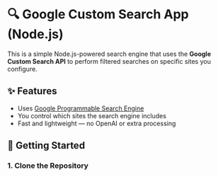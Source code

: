 # 🔍 Google Custom Search App (Node.js)

This is a simple Node.js-powered search engine that uses the **Google Custom Search API** to perform filtered searches on specific sites you configure.

## ✨ Features

- Uses [Google Programmable Search Engine](https://programmablesearchengine.google.com/)
- You control which sites the search engine includes
- Fast and lightweight — no OpenAI or extra processing

## 🚀 Getting Started

### 1. Clone the Repository

```bash
